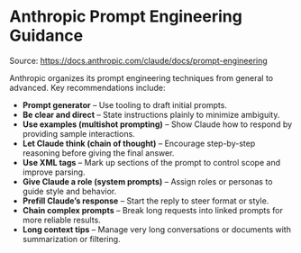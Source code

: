 # Anthropic Prompt Engineering Guidance

Source: https://docs.anthropic.com/claude/docs/prompt-engineering

Anthropic organizes its prompt engineering techniques from general to advanced. Key recommendations include:

- **Prompt generator** – Use tooling to draft initial prompts.
- **Be clear and direct** – State instructions plainly to minimize ambiguity.
- **Use examples (multishot prompting)** – Show Claude how to respond by providing sample interactions.
- **Let Claude think (chain of thought)** – Encourage step-by-step reasoning before giving the final answer.
- **Use XML tags** – Mark up sections of the prompt to control scope and improve parsing.
- **Give Claude a role (system prompts)** – Assign roles or personas to guide style and behavior.
- **Prefill Claude’s response** – Start the reply to steer format or style.
- **Chain complex prompts** – Break long requests into linked prompts for more reliable results.
- **Long context tips** – Manage very long conversations or documents with summarization or filtering.
